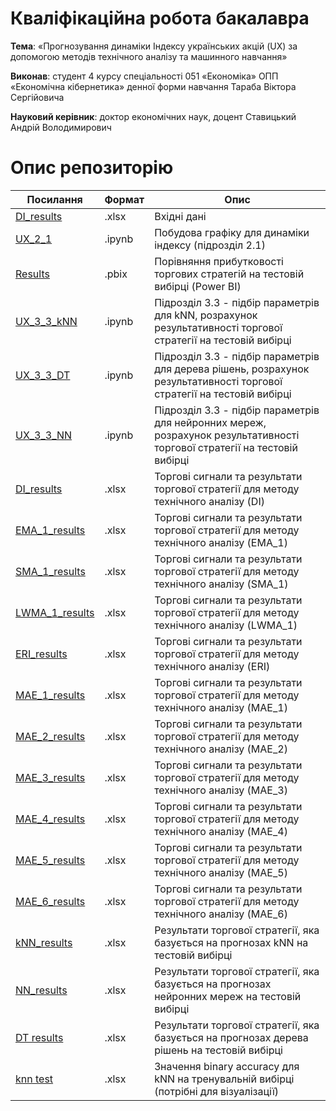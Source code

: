 # Кваліфікаційна робота бакалавра 

**Тема**: «Прогнозування динаміки Індексу українських акцій (UX) за допомогою методів технічного аналізу та машинного навчання» 

**Виконав**: студент 4 курсу спеціальності 051 «Економіка» ОПП «Економічна кібернетика» денної форми навчання Тараба Віктора Сергійовича 
 
**Науковий керівник**: доктор економічних наук, доцент Ставицький Андрій Володимирович 

# Опис репозиторію
| Посилання | Формат| Опис |
|--|--|--|
|[DI_results](https://github.com/Viktor-T-2001/C_2022/blob/main/DI_results.xlsx)| .xlsx | Вхідні дані |
|[UX_2_1](https://github.com/Viktor-T-2001/C_2022/blob/main/UX_2_1.ipynb)| .ipynb | Побудова графіку для динаміки індексу (підрозділ 2.1) |
|[Results](https://github.com/Viktor-T-2001/C_2022/blob/main/Results.pbix)| .pbix | Порівняння прибутковості торгових стратегій на тестовій вибірці (Power BI) |
|[UX_3_3_kNN](https://github.com/Viktor-T-2001/C_2022/blob/main/UX_3_3_kNN.ipynb)| .ipynb | Підрозділ 3.3 - підбір параметрів для kNN, розрахунок результативності торгової стратегії на тестовій вибірці | 
|[UX_3_3_DT](https://github.com/Viktor-T-2001/C_2022/blob/main/UX_3_3_DT.ipynb)| .ipynb | Підрозділ 3.3 - підбір параметрів для дерева рішень, розрахунок результативності торгової стратегії на тестовій вибірці | 
|[UX_3_3_NN](https://github.com/Viktor-T-2001/C_2022/blob/main/UX_3_3_NN.ipynb)| .ipynb | Підрозділ 3.3 - підбір параметрів для нейронних мереж, розрахунок результативності торгової стратегії на тестовій вибірці | 
|[DI_results](https://github.com/Viktor-T-2001/C_2022/blob/main/DI_results.xlsx)| .xlsx | Торгові сигнали та результати торгової стратегії для методу технічного аналізу (DI) |
|[EMA_1_results](https://github.com/Viktor-T-2001/C_2022/blob/main/EMA_1_results.xlsx)| .xlsx | Торгові сигнали та результати торгової стратегії для методу технічного аналізу (EMA_1) |
|[SMA_1_results](https://github.com/Viktor-T-2001/C_2022/blob/main/SMA_1_results.xlsx)| .xlsx | Торгові сигнали та результати торгової стратегії для методу технічного аналізу (SMA_1) |
|[LWMA_1_results](https://github.com/Viktor-T-2001/C_2022/blob/main/LWMA_1_results.xlsx)| .xlsx | Торгові сигнали та результати торгової стратегії для методу технічного аналізу (LWMA_1) |
|[ERI_results](https://github.com/Viktor-T-2001/C_2022/blob/main/ERI_results.xlsx)| .xlsx | Торгові сигнали та результати торгової стратегії для методу технічного аналізу (ERI) |
|[MAE_1_results](https://github.com/Viktor-T-2001/C_2022/blob/main/MAE_1_results.xlsx) | .xlsx | Торгові сигнали та результати торгової стратегії для методу технічного аналізу (MAE_1) |
|[MAE_2_results](https://github.com/Viktor-T-2001/C_2022/blob/main/MAE_2_results.xlsx)| .xlsx | Торгові сигнали та результати торгової стратегії для методу технічного аналізу (MAE_2) |
|[MAE_3_results](https://github.com/Viktor-T-2001/C_2022/blob/main/MAE_3_results.xlsx)| .xlsx | Торгові сигнали та результати торгової стратегії для методу технічного аналізу (MAE_3) |
|[MAE_4_results](https://github.com/Viktor-T-2001/C_2022/blob/main/MAE_4_results.xlsx)| .xlsx | Торгові сигнали та результати торгової стратегії для методу технічного аналізу (MAE_4) |
|[MAE_5_results](https://github.com/Viktor-T-2001/C_2022/blob/main/MAE_5_results.xlsx)| .xlsx | Торгові сигнали та результати торгової стратегії для методу технічного аналізу (MAE_5) |
|[MAE_6_results](https://github.com/Viktor-T-2001/C_2022/blob/main/MAE_6_results.xlsx)| .xlsx | Торгові сигнали та результати торгової стратегії для методу технічного аналізу (MAE_6) |
|[kNN_results](https://github.com/Viktor-T-2001/C_2022/blob/main/kNN_results.xlsx)| .xlsx | Результати торгової стратегії, яка базується на прогнозах kNN на тестовій вибірці |
|[NN_results](https://github.com/Viktor-T-2001/C_2022/blob/main/NN_results.xlsx)| .xlsx | Результати торгової стратегії, яка базується на прогнозах нейронних мереж на тестовій вибірці |
|[DT results](https://github.com/Viktor-T-2001/C_2022/blob/main/DT%20results.xlsx) | .xlsx | Результати торгової стратегії, яка базується на прогнозах дерева рішень на тестовій вибірці |
|[knn test](https://github.com/Viktor-T-2001/C_2022/blob/main/knn%20test.xlsx)| .xlsx | Значення binary accuracy для kNN на тренувальній вибірці (потрібні для візуалізації) |

